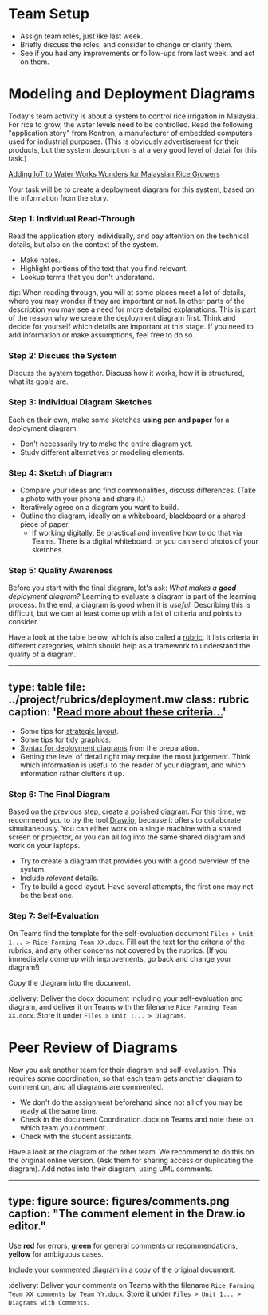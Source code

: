 # Team Setup

* Assign team roles, just like last week.
* Briefly discuss the roles, and consider to change or clarify them. 
* See if you had any improvements or follow-ups from last week, and act on them.


# Modeling and Deployment Diagrams


Today's team activity is about a system to control rice irrigation in Malaysia. For rice to grow, the water levels need to be controlled. Read the following "application story" from Kontron, a manufacturer of embedded computers used for industrial purposes. (This is obviously advertisement for their products, but the system description is at a very good level of detail for this task.)

<a href="https://www.kontron.com/downloads/application_stories/bu-ind/as_abbaco_en.pdf" class="arrow">Adding IoT to Water Works Wonders for Malaysian Rice Growers</a>


Your task will be to create a deployment diagram for this system, based on the information from the story.


### Step 1: Individual Read-Through

Read the application story individually, and pay attention on the technical details, but also on the context of the system. 

- Make notes. 
- Highlight portions of the text that you find relevant. 
- Lookup terms that you don't understand.


:tip: When reading through, you will at some places meet a lot of details, where you may wonder if they are important or not.
In other parts of the description you may see a need for more detailed explanations. 
This is part of the reason why we create the deployment diagram first. 
Think and decide for yourself which details are important at this stage.
If you need to add information or make assumptions, feel free to do so.


### Step 2: Discuss the System

Discuss the system together. Discuss how it works, how it is structured, what its goals are. 


### Step 3: Individual Diagram Sketches

Each on their own, make some sketches **using pen and paper** for a deployment diagram. 

- Don't necessarily try to make the entire diagram yet. 
- Study different alternatives or modeling elements.


### Step 4: Sketch of Diagram 

- Compare your ideas and find commonalities, discuss differences. (Take a photo with your phone and share it.)
- Iteratively agree on a diagram you want to build.
- Outline the diagram, ideally on a whiteboard, blackboard or a shared piece of paper.
  * If working digitally: Be practical and inventive how to do that via Teams. There is a digital whiteboard, or you can send photos of your sketches.


### Step 5: Quality Awareness

Before you start with the final diagram, let's ask: _What makes a **good** deployment diagram?_
Learning to evaluate a diagram is part of the learning process. 
In the end, a diagram is good when it is _useful_. 
Describing this is difficult, but we can at least come up with a list of criteria and points to consider. 

Have a look at the table below, which is also called a [rubric](https://en.wikipedia.org/wiki/Rubric_(academic)).
It lists criteria in different categories, which should help as a framework to understand the quality of a diagram.

---
type: table
file: ../project/rubrics/deployment.mw
class: rubric
caption: '<a href="learning-grading.html#grading-criteria">Read more about these criteria...</a>'
---

* Some tips for [strategic layout](unit-modeling-diagram-tips.html#have-a-strategic-layout).
* Some tips for [tidy graphics](unit-modeling-diagram-tips.html#tidying-up-the-graphics).
* [Syntax for deployment diagrams](prep-modeling.html#deployment-diagrams) from the preparation.
* Getting the level of detail right may require the most judgement. Think which information is useful to the reader of your diagram, and which information rather clutters it up.


### Step 6: The Final Diagram 

Based on the previous step, create a polished diagram. For this time, we recommend you to try the tool [Draw.io](draw.io), because it offers to collaborate simultaneously. You can either work on a single machine with a shared screen or projector, or you can all log into the same shared diagram and work on your laptops. 

- Try to create a diagram that provides you with a good overview of the system.
- Include _relevant_ details.
- Try to build a good layout. Have several attempts, the first one may not be the best one.

### Step 7: Self-Evaluation

On Teams find the template for the self-evaluation document `Files > Unit 1... > Rice Farming Team XX.docx`. Fill out the text for the criteria of the rubrics, and any other concerns not covered by the rubrics. (If you immediately come up with improvements, go back and change your diagram!)

Copy the diagram into the document. 

:delivery: Deliver the docx document including your self-evaluation and diagram, and deliver it on Teams with the filename `Rice Farming Team XX.docx`. Store it under `Files > Unit 1... > Diagrams`.



# Peer Review of Diagrams

Now you ask another team for their diagram and self-evaluation. This requires some coordination, so that each team gets another diagram to comment on, and all diagrams are commented.

* We don't do the assignment beforehand since not all of you may be ready at the same time. 
* Check in the document Coordination.docx on Teams and note there on which team you comment.
* Check with the student assistants.


Have a look at the diagram of the other team. We recommend to do this on the original online version. (Ask them for sharing access or duplicating the diagram). Add notes into their diagram, using UML comments.

---
type: figure
source: figures/comments.png
caption: "The comment element in the Draw.io editor."
---

Use **red** for errors, **green** for general comments or recommendations, **yellow** for ambiguous cases.

Include your commented diagram in a copy of the original document.


:delivery: Deliver your comments on Teams with the filename `Rice Farming Team XX comments by Team YY.docx`. Store it under `Files > Unit 1... > Diagrams with Comments`.